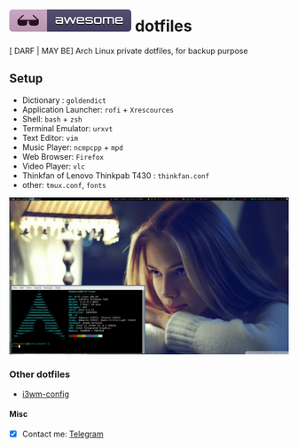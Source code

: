 # ![icon](WallPaper/icon.svg) dotfiles

[ DARF | MAY BE]
Arch Linux private dotfiles, for backup purpose

## Setup
- Dictionary : `goldendict`  
- Application Launcher: `rofi` + `Xrescources`
- Shell: `bash` + `zsh`
- Terminal Emulator: `urxvt`
- Text Editor: `vim`
- Music Player: `ncmpcpp` + `mpd`
- Web Browser: `Firefox`
- Video Player: `vlc`
- Thinkfan of Lenovo Thinkpab T430 : `thinkfan.conf`
- other: `tmux.conf`, `fonts`


![Screenshot](./Screenshot.png)

### Other dotfiles
- [i3wm-config](https://github.com/duyhenryer/i3wm-config)

#### Misc
- [x] Contact me: [Telegram](https://t.me/duyhenryer)


